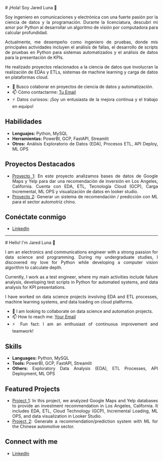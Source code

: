 <div style="text-align: justify;">
  # ¡Hola! Soy Jared Luna 👋
  
  Soy ingeniero en comunicaciones y electrónica con una fuerte pasión por la ciencia de datos y la programación. Durante la licenciatura, descubrí mi amor por Python al desarrollar un algoritmo de visión por computadora para calcular profundidad.
  
  Actualmente, me desempeño como ingeniero de pruebas, donde mis principales actividades incluyen el análisis de fallas, el desarrollo de scripts de pruebas en Python para sistemas automatizados y el análisis de datos para la presentación de KPIs.

  He realizado proyectos relacionados a la ciencia de datos que involucran la realización de EDAs y ETLs, sistemas de machine learning y carga de datos en plataformas cloud.
  
  - 🤝 Busco colaborar en proyectos de ciencia de datos y automatización.
  - 📫 Cómo contactarme: [Tu Email](mailto:jaredaugustolunaleon@gmail.com)
  - ⚡ Datos curiosos: ¡Soy un entusiasta de la mejora continua y el trabajo en equipo!
  
  ## Habilidades
  - **Lenguajes:** Python, MySQL
  - **Herramientas:** PowerBI, GCP, FastAPI, Streamlit
  - **Otros:** Análisis Exploratorio de Datos (EDA), Procesos ETL, API Deploy, ML OPS
  
  ## Proyectos Destacados
  - [Proyecto 1](https://github.com/franciscoagamez/PF_google_yelp): En este proyecto analizamos bases de datos de Google Maps y Yelp para dar una recomendación de inversión en Los Angeles, California. Cuenta con EDA, ETL, Tecnología Cloud (GCP), Carga Incremental, ML OPS y visualización de datos en looker studio.
  - [Proyecto 2]([https://github.com/tuusuario/proyecto2](https://github.com/JaredLuna/machine-learning-mercado-automotriz.git)): Generar un sistema de recomendación / predicción con ML para el sector automotriz chino.
  
  ## Conéctate conmigo
  - [LinkedIn](linkedin.com/in/jared-augusto-luna-león-2b3640185)
</div>


--------------------------------------------------------------------------

<div style="text-align: justify;">
  # Hello! I'm Jared Luna 👋
  
  I am an electronics and communications engineer with a strong passion for data science and programming. During my undergraduate studies, I discovered my love for Python while developing a computer vision algorithm to calculate depth.
  
  Currently, I work as a test engineer, where my main activities include failure analysis, developing test scripts in Python for automated systems, and data analysis for KPI presentations.

  I have worked on data science projects involving EDA and ETL processes, machine learning systems, and data loading on cloud platforms.
  
  - 🤝 I am looking to collaborate on data science and automation projects.
  - 📫 How to reach me: [Your Email](mailto:jaredaugustolunaleon@gmail.com)
  - ⚡ Fun fact: I am an enthusiast of continuous improvement and teamwork!
  
  ## Skills
  - **Languages:** Python, MySQL
  - **Tools:** PowerBI, GCP, FastAPI, Streamlit
  - **Others:** Exploratory Data Analysis (EDA), ETL Processes, API Deployment, ML OPS
  
  ## Featured Projects
  - [Project 1](https://github.com/franciscoagamez/PF_google_yelp): In this project, we analyzed Google Maps and Yelp databases to provide an investment recommendation in Los Angeles, California. It includes EDA, ETL, Cloud Technology (GCP), Incremental Loading, ML OPS, and data visualization in Looker Studio.
  - [Project 2](https://github.com/JaredLuna/machine-learning-mercado-automotriz.git): Generate a recommendation/prediction system with ML for the Chinese automotive sector.
  
  ## Connect with me
  - [LinkedIn](https://linkedin.com/in/jared-augusto-luna-león-2b3640185)
</div>
